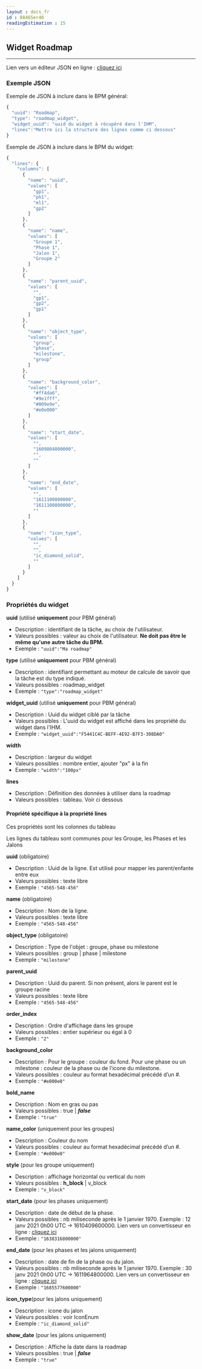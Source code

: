 ```yaml
---
layout : docs_fr
id : 88465er46
readingEstimation : 15
---
```


## Widget Roadmap
------------------------

Lien vers un éditeur JSON en ligne : [cliquez ici](https://jsoneditoronline.org) 

### Exemple JSON

Exemple de JSON à inclure dans le BPM général:

```javascript
{
  "uuid": "Roadmap",
  "type": "roadmap_widget",
  "widget_uuid": "uuid du widget à récupéré dans l'IHM",
  "lines":"Mettre ici la structure des lignes comme ci dessous"
}
```

Exemple de JSON à inclure dans le BPM du widget:

```javascript
{
  "lines": {
    "columns": [
      {
        "name": "uuid",
        "values": [
          "gp1",
          "ph1",
          "ml1",
          "gp2"
        ]
      },
      {
        "name": "name",
        "values": [
          "Groupe 1",
          "Phase 1",
          "Jalon 1",
          "Groupe 2"
        ]
      },
      {
        "name": "parent_uuid",
        "values": [
          "",
          "gp1",
          "gp2",
          "gp1"
        ]
      },
      {
        "name": "object_type",
        "values": [
          "group",
          "phase",
          "milestone",
          "group"
        ]
      },
      {
        "name": "background_color",
        "values": [
          "#ff4da6",
          "#9e1fff",
          "#009e9e",
          "#e0e000"
        ]
      },
      {
        "name": "start_date",
        "values": [
          "",
          "1609804800000",
          "",
          ""
        ]
      },
      {
        "name": "end_date",
        "values": [
          "",
          "1611100800000",
          "1611100800000",
          ""
        ]
      },
      {
        "name": "icon_type",
        "values": [
          "",
          "",
          "ic_diamond_solid",
          ""
        ]
      }
    ]
  }
}
```

### Propriétés du widget

**uuid** (utilisé **uniquement** pour PBM général) 
* Description : identifiant de la tâche, au choix de l'utilisateur.
* Valeurs possibles : valeur au choix de l'utilisateur. **Ne doit pas être le même qu'une autre tâche du BPM.**
* Exemple : ```"uuid":"Ma roadmap"```

**type** (utilisé **uniquement** pour PBM général) 
* Description : identifiant permettant au moteur de calcule de savoir que la tâche est du type indiqué.
* Valeurs possibles : roadmap_widget 
* Exemple : ```"type":"roadmap_widget"```

**widget_uuid** (utilisé **uniquement** pour PBM général) 
* Description : Uuid du widget ciblé par la tâche
* Valeurs possibles : L'uuid du widget est affiché dans les propriété du widget dans l'IHM. 
* Exemple : ```"widget_uuid":"F5441C4C-BEFF-4E92-B7F3-308DA0"```

**width**  
* Description : largeur du widget
* Valeurs possibles : nombre entier, ajouter "px" à la fin 
* Exemple : ```"width":"100px"```

**lines**
* Description : Définition des données à utiliser dans la roadmap
* Valeurs possibles : tableau. Voir ci dessous

#### Propriété spécifique à la propriété **lines**

Ces propriétés sont les colonnes du tableau

Les lignes du tableau sont communes pour les Groupe, les Phases et les Jalons

**uuid**  (obligatoire)
* Description : Uuid de la ligne. Est utilisé pour mapper les parent/enfante entre eux
* Valeurs possibles : texte libre
* Exemple : ```"4565-548-456"```

**name**  (obligatoire)
* Description : Nom de la ligne.
* Valeurs possibles : texte libre
* Exemple : ```"4565-548-456"```

**object_type** (obligatoire)
* Description : Type de l'objet : groupe, phase ou milestone
* Valeurs possibles : group \| phase \| milestone
* Exemple : ```"milestone"```

**parent_uuid**
* Description : Uuid du parent. Si non présent, alors le parent est le groupe racine
* Valeurs possibles : texte libre
* Exemple : ```"4565-548-456"```

**order_index**
* Description : Ordre d'affichage dans les groupe
* Valeurs possibles : entier supérieur ou égal à 0
* Exemple : ```"2"```

**background_color**
* Description : Pour le groupe : couleur du fond. Pour une phase ou un milestone : couleur de la phase ou de l'icone du milestone.
* Valeurs possibles : couleur au format hexadécimal précédé d’un #.
* Exemple : ```"#e000e0"```

**bold_name**
* Description : Nom en gras ou pas
* Valeurs possibles : true \| ***false***
* Exemple : ```"true"```

**name_color** (uniquement pour les groupes)
* Description : Couleur du nom
* Valeurs possibles : couleur au format hexadécimal précédé d’un #.
* Exemple : ```"#e000e0"```

**style** (pour les groupe uniquement)
* Description : affichage horizontal ou vertical du nom
* Valeurs possibles : **h_block** \| v_block
* Exemple : ```"v_block"```

**start_date** (pour les phases uniquement)
* Description : date de début de la phase.
* Valeurs possibles : nb miliseconde après le 1 janvier 1970. Exemple : 12 janv 2021 0h00 UTC -> 1610409600000. Lien vers un convertisseur en ligne : [cliquez ici](https://www.fileformat.info/tip/java/date2millis.htm) 
* Exemple : ```"1638316800000"```

**end_date** (pour les phases et les jalons uniquement)
* Description : date de fin de la phase ou du jalon.
* Valeurs possibles : nb miliseconde après le 1 janvier 1970. Exemple : 30 janv 2021 0h00 UTC -> 1611964800000. Lien vers un convertisseur en ligne : [cliquez ici](https://www.fileformat.info/tip/java/date2millis.htm) 
* Exemple : ```"1685577600000"```

**icon_type**(pour les jalons uniquement)
* Description : icone du jalon
* Valeurs possibles : voir IconEnum 
* Exemple : ```"ic_diamond_solid"```

**show_date** (pour les jalons uniquement)
* Description : Affiche la date dans la roadmap
* Valeurs possibles : true \| ***false***
* Exemple : ```"true"```


